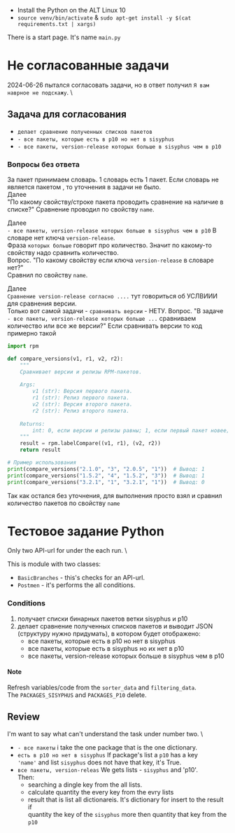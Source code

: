 - Install the Python on the ALT Linux 10
- `source venv/bin/activate` & `sudo apt-get install -y $(cat requirements.txt | xargs)`


There is a start page. It's name `main.py`
# Не согласованные задачи
2024-06-26 пытался согласовать задачи, но в ответ получил `Я вам наврное не подскажу`. \ 
## Задача для согласования
 - `делает сравнение полученных списков пакетов`
 - `- все пакеты, которые есть в p10 но нет в sisyphus`
 - `- все пакеты, version-release которых больше в sisyphus чем в p10`
### Вопросы без ответа 
За пакет принимаем словарь. 1 словарь есть 1 пакет. Если словарь не является пакетом , то уточнения в задачи не было. \
Далее \
"По какому свойству/строке пакета проводить сравнение на наличие в списке?"
Сравнение проводил по свойству `name`.

Далее \
`- все пакеты, version-release которых больше в sisyphus чем в p10` В словаре нет ключа `version-release`. \
Фраза `которых больше` говорит про количество. Значит по какому-то свойству надо сравнить количество. \
Вопрос. "По какому свойству если ключа `version-release` в словаре нет?" \
Сравнил по свойству `name`.

Далее \
`Сравнение version-release согласно ....` тут говориться об УСЛВИИИ для сравнения версии. \
Только вот самой задачи - `сравнивать версии` - НЕТУ.
Вопрос. "В задаче `- все пакеты, version-release которых больше ...` сравниваем количество или все же версии?"
Если сравнивать версии то код примерно такой
```python
import rpm

def compare_versions(v1, r1, v2, r2):
    """
    Сравнивает версии и релизы RPM-пакетов.
    
    Args:
        v1 (str): Версия первого пакета.
        r1 (str): Релиз первого пакета.
        v2 (str): Версия второго пакета.
        r2 (str): Релиз второго пакета.
    
    Returns:
        int: 0, если версии и релизы равны; 1, если первый пакет новее; -1, если второй пакет новее.
    """
    result = rpm.labelCompare((v1, r1), (v2, r2))
    return result

# Пример использования
print(compare_versions("2.1.0", "3", "2.0.5", "1"))  # Вывод: 1
print(compare_versions("1.5.2", "4", "1.5.2", "3"))  # Вывод: 1
print(compare_versions("3.2.1", "1", "3.2.1", "1"))  # Вывод: 0

```

Так как остался без уточнения, для выполнения просто взял и сравнил количество пакетов по свойству `name`


# Тестовое задание Python
Only two API-url for under the each run. \

This is module with two classes:
 - `BasicBranches` - this's checks for an API-url.  
 - `Postmen` - it's performs the all conditions.

### Conditions
1) получает списки бинарных пакетов ветки sisyphus и p10
2) делает сравнение полученных списков пакетов и выводит JSON (структуру нужно придумать), в котором будет отображено:
   - все пакеты, которые есть в p10 но нет в sisyphus
   - все пакеты, которые есть в sisyphus но их нет в p10
   - все пакеты, version-release которых больше в sisyphus чем в p10



#### Note
Refresh variables/code from the `sorter_data` and `filtering_data`. \
The `PACKAGES_SISYPHUS` and `PACKAGES_P10` delete.

## Review
I'm want to say what can't understand the task under number two. \ 
 - `- все пакеты` i take the one package that is the one dictionary.
 - `есть в p10 но нет в sisyphus` If package's list a `p10` has a key \
 `'name'` and list `sisyphus` does not have that key, it's True.  
 - `все пакеты, version-releas`  We gets lists - `sisyphus` and 'p10'. \
   Then:
    - searching a dingle key from the all lists.
    -  calculate quantity the every key from the evry lists
    - result that is list all dictionareis. It's dictionary for insert to the result if \
     quantity the key of the `sisyphus` more then quantity that key from the `p10`

